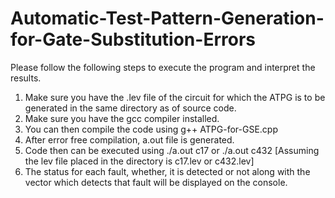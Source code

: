 # Automatic-Test-Pattern-Generation-for-Gate-Substitution-Errors

Please follow the following steps to execute the program and interpret the results.
1. Make sure you have the .lev file of the circuit for which the ATPG is to be generated in the same directory as of source code.
2. Make sure you have the gcc compiler installed.
3. You can then compile the code using g++ ATPG-for-GSE.cpp
4. After error free compilation, a.out file is generated.
4. Code then can be executed using ./a.out c17 or ./a.out c432
[Assuming the lev file placed in the directory is c17.lev or c432.lev]
5. The status for each fault, whether, it is detected or not along with the vector which detects that fault will be displayed on the console.
